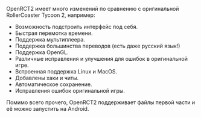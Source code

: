 OpenRCT2 имеет много изменений по сравнению с оригинальной RollerCoaster Tycoon 2, например:

- Возможность подстроить интерфейс под себя.
- Быстрая перемотка времени.
- Поддержка мультиплеера.
- Поддержка большинства переводов (есть даже русский язык!)
- Поддержка OpenGL.
- Различные исправления и улучшения для ошибок в оригинальной игре.
- Встроенная поддержка Linux и MacOS.
- Добавлены хаки и читы.
- Автоматическое сохранение.
- Исправления ошибок оригинальной игры.

Помимо всего прочего, OpenRCT2 поддерживает файлы первой части и её можно запустить на Android.